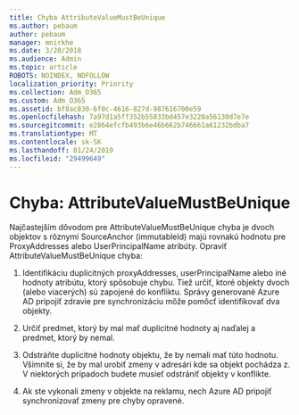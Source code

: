 ```yaml
---
title: Chyba AttributeValueMustBeUnique
ms.author: pebaum
author: pebaum
manager: mnirkhe
ms.date: 3/20/2018
ms.audience: Admin
ms.topic: article
ROBOTS: NOINDEX, NOFOLLOW
localization_priority: Priority
ms.collection: Adm_O365
ms.custom: Adm_O365
ms.assetid: bf8ac830-6f0c-4616-827d-987616700e59
ms.openlocfilehash: 7a97d1a5ff352b55833bd457e3220a56130d7e7e
ms.sourcegitcommit: e2864efcfb493b6e46b662b746661a61232bdba7
ms.translationtype: MT
ms.contentlocale: sk-SK
ms.lasthandoff: 01/24/2019
ms.locfileid: "29499649"
---
```

# <a name="error-attributevaluemustbeunique"></a>Chyba: AttributeValueMustBeUnique

Najčastejším dôvodom pre AttributeValueMustBeUnique chyba je dvoch objektov s rôznymi SourceAnchor (immutableId) majú rovnakú hodnotu pre ProxyAddresses alebo UserPrincipalName atribúty. Opraviť AttributeValueMustBeUnique chyba:
  
1. Identifikáciu duplicitných proxyAddresses, userPrincipalName alebo iné hodnoty atribútu, ktorý spôsobuje chybu. Tiež určiť, ktoré objekty dvoch (alebo viacerých) sú zapojené do konfliktu. Správy generované Azure AD pripojiť zdravie pre synchronizáciu môže pomôcť identifikovať dva objekty.
    
2. Určiť predmet, ktorý by mal mať duplicitné hodnoty aj naďalej a predmet, ktorý by nemal.
    
3. Odstráňte duplicitné hodnoty objektu, že by nemali mať túto hodnotu. Všimnite si, že by mal urobiť zmeny v adresári kde sa objekt pochádza z. V niektorých prípadoch budete musieť odstrániť objekty v konflikte.
    
4. Ak ste vykonali zmeny v objekte na reklamu, nech Azure AD pripojiť synchronizovať zmeny pre chyby opravené.
    

